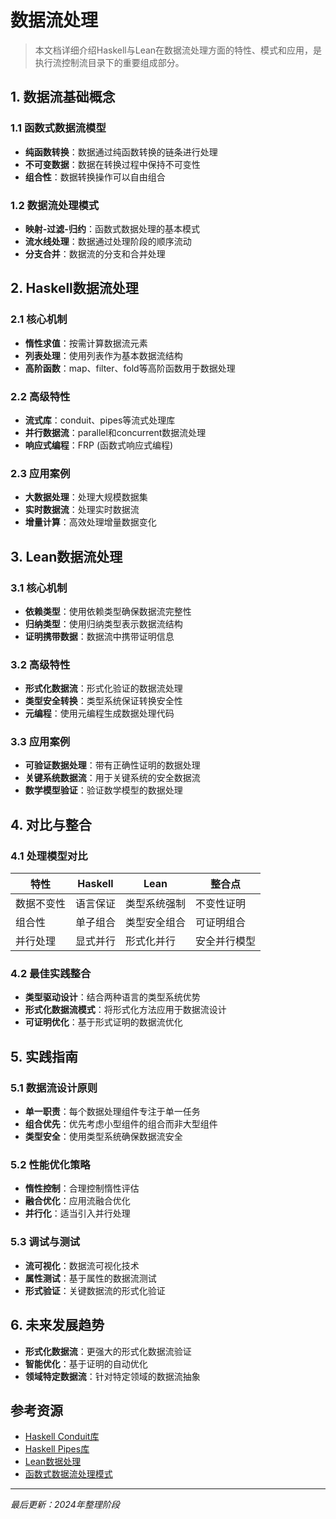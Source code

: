 # 数据流处理

> 本文档详细介绍Haskell与Lean在数据流处理方面的特性、模式和应用，是执行流控制流目录下的重要组成部分。

## 1. 数据流基础概念

### 1.1 函数式数据流模型

- **纯函数转换**：数据通过纯函数转换的链条进行处理
- **不可变数据**：数据在转换过程中保持不可变性
- **组合性**：数据转换操作可以自由组合

### 1.2 数据流处理模式

- **映射-过滤-归约**：函数式数据处理的基本模式
- **流水线处理**：数据通过处理阶段的顺序流动
- **分支合并**：数据流的分支和合并处理

## 2. Haskell数据流处理

### 2.1 核心机制

- **惰性求值**：按需计算数据流元素
- **列表处理**：使用列表作为基本数据流结构
- **高阶函数**：map、filter、fold等高阶函数用于数据处理

### 2.2 高级特性

- **流式库**：conduit、pipes等流式处理库
- **并行数据流**：parallel和concurrent数据流处理
- **响应式编程**：FRP (函数式响应式编程)

### 2.3 应用案例

- **大数据处理**：处理大规模数据集
- **实时数据流**：处理实时数据流
- **增量计算**：高效处理增量数据变化

## 3. Lean数据流处理

### 3.1 核心机制

- **依赖类型**：使用依赖类型确保数据流完整性
- **归纳类型**：使用归纳类型表示数据流结构
- **证明携带数据**：数据流中携带证明信息

### 3.2 高级特性

- **形式化数据流**：形式化验证的数据流处理
- **类型安全转换**：类型系统保证转换安全性
- **元编程**：使用元编程生成数据处理代码

### 3.3 应用案例

- **可验证数据处理**：带有正确性证明的数据处理
- **关键系统数据流**：用于关键系统的安全数据流
- **数学模型验证**：验证数学模型的数据处理

## 4. 对比与整合

### 4.1 处理模型对比

| 特性 | Haskell | Lean | 整合点 |
|-----|---------|------|-------|
| 数据不变性 | 语言保证 | 类型系统强制 | 不变性证明 |
| 组合性 | 单子组合 | 类型安全组合 | 可证明组合 |
| 并行处理 | 显式并行 | 形式化并行 | 安全并行模型 |

### 4.2 最佳实践整合

- **类型驱动设计**：结合两种语言的类型系统优势
- **形式化数据流模式**：将形式化方法应用于数据流设计
- **可证明优化**：基于形式证明的数据流优化

## 5. 实践指南

### 5.1 数据流设计原则

- **单一职责**：每个数据处理组件专注于单一任务
- **组合优先**：优先考虑小型组件的组合而非大型组件
- **类型安全**：使用类型系统确保数据流安全

### 5.2 性能优化策略

- **惰性控制**：合理控制惰性评估
- **融合优化**：应用流融合优化
- **并行化**：适当引入并行处理

### 5.3 调试与测试

- **流可视化**：数据流可视化技术
- **属性测试**：基于属性的数据流测试
- **形式验证**：关键数据流的形式化验证

## 6. 未来发展趋势

- **形式化数据流**：更强大的形式化数据流验证
- **智能优化**：基于证明的自动优化
- **领域特定数据流**：针对特定领域的数据流抽象

## 参考资源

- [Haskell Conduit库](https://hackage.haskell.org/package/conduit)
- [Haskell Pipes库](https://hackage.haskell.org/package/pipes)
- [Lean数据处理](https://leanprover.github.io/)
- [函数式数据流处理模式](https://fsharpforfunandprofit.com/posts/recipe-part1/)

---

*最后更新：2024年整理阶段* 